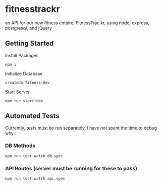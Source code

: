 # fitnesstrackr
an API for our new fitness empire, FitnessTrac.kr, using node, express, postgresql, and jQuery

## Getting Started
Install Packages

    npm i

Initialize Database

    createdb fitness-dev
    
Start Server

    npm run start:dev

## Automated Tests
Currently, tests must be run separately.  I have not spent the time to debug why.

### DB Methods

    npm run test:watch db.spec

### API Routes (server must be running for these to pass)

    npm run test:watch api.spec

